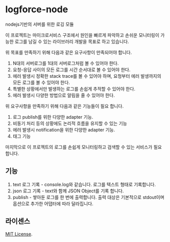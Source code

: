 # logforce-node
nodejs기반의 서버를 위한 로깅 모듈

이 프로젝트는 마이크로서비스 구조에서 원인을 빠르게 파악하고 손쉬운 모니터링이 가능한 로그를 남길 수 있는 라이브러리 개발을 목표로 하고 있습니다.

위 목표를 만족하기 위해 다음과 같은 요구사항이 만족되어야 합니다.
1. N대의 서버로그를 1대의 서버로그처럼 볼 수 있어야 한다.
2. 요청-응답 사이의 모든 로그를 시간 순서대로 볼 수 있어야 한다.
3. 에러 발생시 정확한 stack trace를 볼 수 있어야 하며, 요청부터 에러 발생까지의 모든 로그를 볼 수 있어야 한다.
4. 특별한 상황에서만 발생하는 로그를 손쉽게 추적할 수 있어야 한다.
5. 에러 발생시 다양한 방법으로 알림을 줄 수 있어야 한다.

위 요구사항을 만족하기 위해 다음과 같은 기능들이 필요 합니다.
1. 로그 publish를 위한 다양한 adapter 기능.
2. 비동기 처리 등의 상황에도 논리적 흐름을 유지할 수 있는 기능
3. 에러 발생시 notification을 위한 다양한 adapter 기능.
4. 태그 기능

마지막으로 이 프로젝트의 로그를 손쉽게 모니터링하고 검색할 수 있는 서비스가 필요 합니다.

## 기능
1. text 로그 기록 - console.log와 같습니다. 로그를 텍스트 형태로 기록합니다.
2. json 로그 기록 - text와 함께 JSON Object를 기록 합니다.
3. publish - 쌓아둔 로그를 한 번에 출력합니다. 출력 대상은 기본적으로 stdout이며 옵션으로 추가한 어댑터에 따라 달라집니다. 

## 라이센스
[MIT License](LICENSE).
